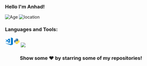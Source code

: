 ### Hello I'm Anhad!

![Age](https://img.shields.io/badge/Age-13-blue)
![location](https://img.shields.io/badge/Live%20in-Australia-red)

### Languages and Tools:

<img align="left" alt="Visual Studio Code" width="26px" src="https://raw.githubusercontent.com/github/explore/master/topics/visual-studio-code/visual-studio-code.png" />
<img align="left" alt="Python" width="26px" src="https://raw.githubusercontent.com/github/explore/master/topics/python/python.png" />

<br>

<img src="https://github-readme-stats.vercel.app/api?username=andy-python-programmer">

<!--
**Andy-Python-Programmer/Andy-Python-Programmer** is a ✨ _special_ ✨ repository because its `README.md` (this file) appears on your GitHub profile.
[![Top Langs](https://github-readme-stats.vercel.app/api/top-langs/?username=andy-python-programmer)](https://github.com/andy-python-programmer/github-readme-stats)
Here are some ideas to get you started:

- 🔭 I’m currently working on ...
- 🌱 I’m currently learning ...
- 👯 I’m looking to collaborate on ...
- 🤔 I’m looking for help with ...
- 💬 Ask me about ...
- 📫 How to reach me: ...
- 😄 Pronouns: ...
- ⚡ Fun fact: ...
-->

<h3 align="center">Show some ❤️ by starring some of my repositories!</h3>
